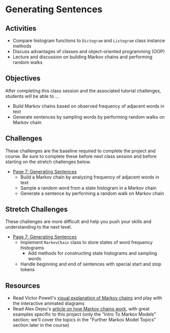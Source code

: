 # Generating Sentences

## Activities
- Compare histogram functions to `Dictogram` and `Listogram` class instance methods
- Discuss advantages of classes and object-oriented programming (OOP)
- Lecture and discussion on building Markov chains and performing random walks

## Objectives
After completing this class session and the associated tutorial challenges, students will be able to ...
- Build Markov chains based on observed frequency of adjacent words in text
- Generate sentences by sampling words by performing random walks on Markov chain

## Challenges
These challenges are the baseline required to complete the project and course.
Be sure to complete these before next class session and before starting on the stretch challenges below.
- [Page 7: Generating Sentences]
    - Build a Markov chain by analyzing frequency of adjacent words in text
    - Sample a random word from a state histogram in a Markov chain
    - Generate a sentence by performing a random walk on Markov chain

## Stretch Challenges
These challenges are more difficult and help you push your skills and understanding to the next level.
- [Page 7: Generating Sentences]
    - Implement `MarkovChain` class to store states of word frequency histograms
        - Add methods for constructing state histograms and sampling words
    - Handle beginning and end of sentences with special start and stop tokens

## Resources
- Read Victor Powell's [visual explanation of Markov chains] and play with the interactive animated diagrams
- Read Alex Dejeu's [article on how Markov chains work][Dejeu Markov article], with great examples specific to this project (only the "Intro To Markov Models" section; we'll cover the topics in the "Further Markov Model Topics" section later in the course)

[Page 7: Generating Sentences]: https://www.makeschool.com/academy/tutorial/tweet-generator-data-structures-probability-with-python/generating-sentences-with-markov-chains
[visual explanation of Markov chains]: http://setosa.io/blog/2014/07/26/markov-chains/
[Dejeu Markov article]: https://hackernoon.com/from-what-is-a-markov-model-to-here-is-how-markov-models-work-1ac5f4629b71
